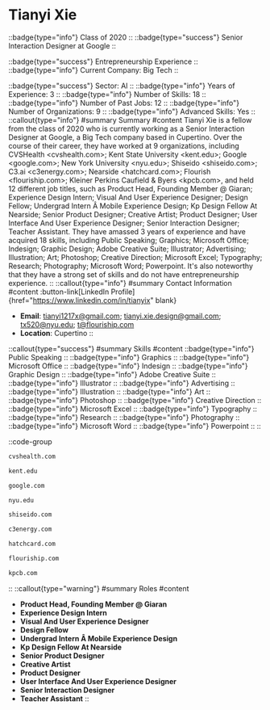 # Tianyi Xie
::badge{type="info"}
Class of 2020
::
::badge{type="success"}
Senior Interaction Designer at Google
::

::badge{type="success"}
Entrepreneurship Experience
::
::badge{type="info"}
Current Company: Big Tech
::

::badge{type="success"}
Sector: AI
::
::badge{type="info"}
Years of Experience: 3
::
::badge{type="info"}
Number of Skills: 18
::
::badge{type="info"}
Number of Past Jobs: 12
::
::badge{type="info"}
Number of Organizations: 9
::
::badge{type="info"}
Advanced Skills: Yes
::
::callout{type="info"}
#summary
Summary
#content
Tianyi Xie is a fellow from the class of 2020 who is currently working as a Senior Interaction Designer at Google, a Big Tech company based in Cupertino. Over the course of their career, they have worked at 9 organizations, including CVSHealth <cvshealth.com>; Kent State University <kent.edu>; Google <google.com>; New York University <nyu.edu>; Shiseido <shiseido.com>; C3.ai <c3energy.com>; Nearside <hatchcard.com>; Flourish <flouriship.com>; Kleiner Perkins Caufield & Byers <kpcb.com>, and held 12 different job titles, such as Product Head, Founding Member @ Giaran; Experience Design Intern; Visual And User Experience Designer; Design Fellow; Undergrad Intern Â Mobile Experience Design; Kp Design Fellow At Nearside; Senior Product Designer; Creative Artist; Product Designer; User Interface And User Experience Designer; Senior Interaction Designer; Teacher Assistant. They have amassed 3 years of experience and have acquired 18 skills, including Public Speaking; Graphics; Microsoft Office; Indesign; Graphic Design; Adobe Creative Suite; Illustrator; Advertising; Illustration; Art; Photoshop; Creative Direction; Microsoft Excel; Typography; Research; Photography; Microsoft Word; Powerpoint. It's also noteworthy that they have a strong set of skills and do not have entrepreneurship experience.
::
::callout{type="info"}
#summary
Contact Information
#content
:button-link[LinkedIn Profile]{href="https://www.linkedin.com/in/tianyix" blank}
- **Email**: tianyi1217x@gmail.com; tianyi.xie.design@gmail.com; tx520@nyu.edu; t@flouriship.com
- **Location**: Cupertino
::

::callout{type="success"}
#summary
Skills
#content
::badge{type="info"}
Public Speaking
::
::badge{type="info"}
Graphics
::
::badge{type="info"}
Microsoft Office
::
::badge{type="info"}
Indesign
::
::badge{type="info"}
Graphic Design
::
::badge{type="info"}
Adobe Creative Suite
::
::badge{type="info"}
Illustrator
::
::badge{type="info"}
Advertising
::
::badge{type="info"}
Illustration
::
::badge{type="info"}
Art
::
::badge{type="info"}
Photoshop
::
::badge{type="info"}
Creative Direction
::
::badge{type="info"}
Microsoft Excel
::
::badge{type="info"}
Typography
::
::badge{type="info"}
Research
::
::badge{type="info"}
Photography
::
::badge{type="info"}
Microsoft Word
::
::badge{type="info"}
Powerpoint
::
::

::code-group
```bash [CVSHealth]
cvshealth.com
```
```bash [Kent State University]
kent.edu
```
```bash [Google]
google.com
```
```bash [New York University]
nyu.edu
```
```bash [Shiseido]
shiseido.com
```
```bash [C3.ai]
c3energy.com
```
```bash [Nearside]
hatchcard.com
```
```bash [Flourish]
flouriship.com
```
```bash [Kleiner Perkins Caufield & Byers]
kpcb.com
```
::
::callout{type="warning"}
#summary
Roles
#content
- **Product Head, Founding Member @ Giaran**
- **Experience Design Intern**
- **Visual And User Experience Designer**
- **Design Fellow**
- **Undergrad Intern Â Mobile Experience Design**
- **Kp Design Fellow At Nearside**
- **Senior Product Designer**
- **Creative Artist**
- **Product Designer**
- **User Interface And User Experience Designer**
- **Senior Interaction Designer**
- **Teacher Assistant**
::


